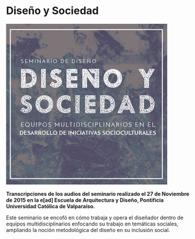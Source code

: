# Diseño y Sociedad

![Afiche](cover.jpg)

**Transcripciones de los audios del seminario realizado el 27 de Noviembre de 2015 en la e[ad] Escuela de Arquitectura y Diseño, Pontificia Universidad Católica de Valparaíso.**

Este seminario se encofó en cómo trabaja y opera el diseñador dentro de equipos multidisciplinarios enfocando su trabajo en temáticas sociales, ampliando la noción metodológica del diseño en su inclusión social.